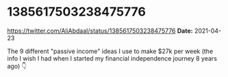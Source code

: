 # 1385617503238475776
https://twitter.com/AliAbdaal/status/1385617503238475776
**Date:** 2021-04-23

The 9 different "passive income" ideas I use to make $27k per week (the info I wish I had when I started my financial independence journey 8 years ago) 👇
